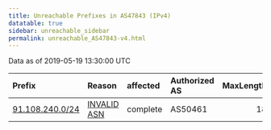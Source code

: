 ```yaml
---
title: Unreachable Prefixes in AS47843 (IPv4)
datatable: true
sidebar: unreachable_sidebar
permalink: unreachable_AS47843-v4.html
---
```


Data as of 2019-05-19 13:30:00 UTC


<div class="datatable-begin"></div>

| Prefix                                                   | Reason                                                                                                 | affected   | Authorized AS   |   MaxLength | Anchor                                         |   unreachable /24s |
|:---------------------------------------------------------|:-------------------------------------------------------------------------------------------------------|:-----------|:----------------|------------:|:-----------------------------------------------|-------------------:|
| [91.108.240.0/24](https://stat.ripe.net/91.108.240.0/24) | [INVALID ASN](https://rpki-validator.ripe.net/announcement-preview?asn=AS47843&prefix=91.108.240.0/24) | complete   | AS50461         |          18 | [RIPE](unreachable_RIPE_NCC_RPKI_Root-v4.html) |                  1 |

<div class="datatable-end"></div>